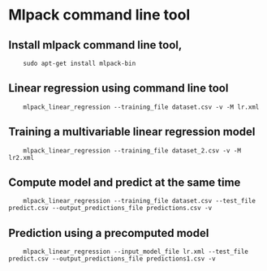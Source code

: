 # Mlpack command line tool

## Install mlpack command line tool,

```shell
    sudo apt-get install mlpack-bin
```

## Linear regression using command line tool

```shell
    mlpack_linear_regression --training_file dataset.csv -v -M lr.xml
```

## Training a multivariable linear regression model

```shell
    mlpack_linear_regression --training_file dataset_2.csv -v -M lr2.xml
```

## Compute model and predict at the same time

```shell
    mlpack_linear_regression --training_file dataset.csv --test_file predict.csv --output_predictions_file predictions.csv -v
```

## Prediction using a precomputed model

```shell
    mlpack_linear_regression --input_model_file lr.xml --test_file predict.csv --output_predictions_file predictions1.csv -v
```

